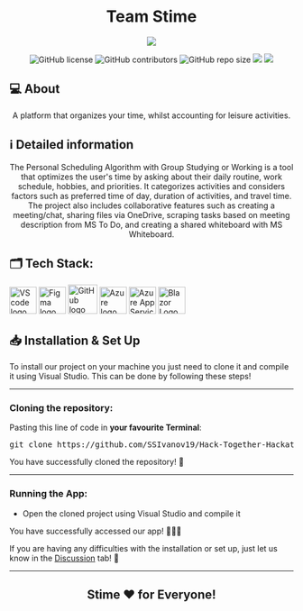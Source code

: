 <h1 align="center">Team Stime</h1>

<p align = "center">
    <img src="https://cdn.discordapp.com/attachments/843202845829627974/1085560357843644416/Banner.png" />
</p>

<p align = "center">
    <img alt="GitHub license" src="https://img.shields.io/github/license/SSIvanov19/Hack-Together-Hackathon?style=for-the-badge">
    <img alt="GitHub contributors" src="https://img.shields.io/github/contributors/SSIvanov19/Hack-Together-Hackathon?style=for-the-badge">
    <img alt="GitHub repo size" src="https://img.shields.io/github/repo-size/SSIvanov19/Hack-Together-Hackathon?style=for-the-badge">
    <img src="https://img.shields.io/github/languages/count/SSIvanov19/Hack-Together-Hackathon?style=for-the-badge">
    <img src="https://img.shields.io/badge/Microsoft%20-Hack--Together-orange?style=for-the-badge&logo=microsoft" href="https://github.com/microsoft/hack-together">
</p>

## 💻 About
<p align="center">A platform that organizes your time, whilst accounting for leisure activities.</p>

## ℹ️ Detailed information 
<p align="center">
The Personal Scheduling Algorithm with Group Studying or Working is a tool that optimizes the user's time by asking about their daily routine, work schedule, hobbies, and priorities. It categorizes activities and considers factors such as preferred time of day, duration of activities, and travel time. The project also includes collaborative features such as creating a meeting/chat, sharing files via OneDrive, scraping tasks based on meeting description from MS To Do, and creating a shared whiteboard with MS Whiteboard.
</p>

## 🗂️ Tech Stack:
<p align="left">
    <a href="https://visualstudio.microsoft.com/"><img src="https://1000logos.net/wp-content/uploads/2020/08/Visual-Studio-Logo.png" alt="VS code logo" width=48px /></a>
    <a href="https://www.figma.com/"><img src="https://img.icons8.com/color/344/figma--v1.png" alt="Figma logo" width=48px/></a>
    <a href="https://github.com/"><img src="https://img.icons8.com/nolan/344/github.png" alt="GitHub logo" width=52px /></a>
    <a href="https://azure.microsoft.com/en-us/"><img src="https://img.icons8.com/fluency/344/azure-1.png" alt="Azure logo" width=48px /></a>
    <a href="https://azure.microsoft.com/en-us/services/app-service/"><img src="https://ms-azuretools.gallerycdn.vsassets.io/extensions/ms-azuretools/vscode-azureappservice/0.23.3/1650585198428/Microsoft.VisualStudio.Services.Icons.Default" alt="Azure App Service logo" width=48px /></a>
    <a href="https://dotnet.microsoft.com/en-us/apps/aspnet/web-apps/blazor"><img src="https://upload.wikimedia.org/wikipedia/commons/d/d0/Blazor.png" alt="Blazor Logo" width=48px /></a>
    
</p>

## 📥 Installation & Set Up
<p> To install our project on your machine you just need to clone it and compile it using Visual Studio. This can be done by following these steps! </p>

<hr>

<h3><B>Cloning the repository:</B></h3>

Pasting this line of code in **your favourite Terminal**:
<pre>git clone https://github.com/SSIvanov19/Hack-Together-Hackathon.git</pre>
<p>You have successfully cloned the repository! 🥳</p>

<hr>

<h3><B>Running the App:</B></h3>

<ul>
  <li>Open the cloned project using Visual Studio and compile it</li>
</ul> 

<p>You have successfully accessed our app! 👏👏👏</p>
<p>If you are having any difficulties with the installation or set up, just let us know in the <a href="https://github.com/SSIvanov19/Hack-Together-Hackathon/discussions">Discussion</a> tab! 💬</p>

<hr>

## <p align = "center">Stime ❤️ for <B>Everyone!</B></p>
